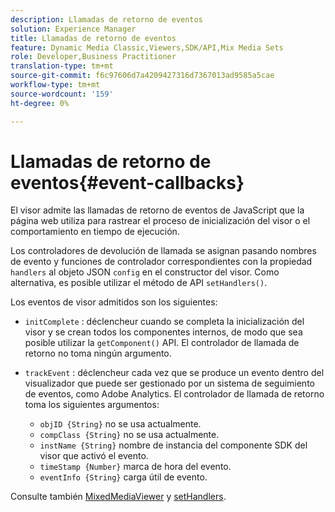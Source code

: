 ```yaml
---
description: Llamadas de retorno de eventos
solution: Experience Manager
title: Llamadas de retorno de eventos
feature: Dynamic Media Classic,Viewers,SDK/API,Mix Media Sets
role: Developer,Business Practitioner
translation-type: tm+mt
source-git-commit: f6c97606d7a4209427316d7367013ad9585a5cae
workflow-type: tm+mt
source-wordcount: '159'
ht-degree: 0%

---
```



# Llamadas de retorno de eventos{#event-callbacks}

El visor admite las llamadas de retorno de eventos de JavaScript que la página web utiliza para rastrear el proceso de inicialización del visor o el comportamiento en tiempo de ejecución.

Los controladores de devolución de llamada se asignan pasando nombres de evento y funciones de controlador correspondientes con la propiedad `handlers` al objeto JSON `config` en el constructor del visor. Como alternativa, es posible utilizar el método de API `setHandlers()`.

Los eventos de visor admitidos son los siguientes:

* `initComplete` : déclencheur cuando se completa la inicialización del visor y se crean todos los componentes internos, de modo que sea posible utilizar la  `getComponent()` API. El controlador de llamada de retorno no toma ningún argumento.

* `trackEvent` : déclencheur cada vez que se produce un evento dentro del visualizador que puede ser gestionado por un sistema de seguimiento de eventos, como Adobe Analytics. El controlador de llamada de retorno toma los siguientes argumentos:

   * `objID {String}` no se usa actualmente.
   * `compClass {String}` no se usa actualmente.
   * `instName {String}` nombre de instancia del componente SDK del visor que activó el evento.
   * `timeStamp {Number}` marca de hora del evento.
   * `eventInfo {String}` carga útil de evento.

Consulte también [MixedMediaViewer](../../c-html5-s7-aem-asset-viewers/c-html5-mixedmedia-viewer-about/c-html5-mixedmedia-viewer-javascriptapiref/r-html5-mixedmedia-javascriptapiref-mixedmediaviewer.md#reference-59b70dd7b58c43059bd85e3295441195) y [setHandlers](../../c-html5-s7-aem-asset-viewers/c-html5-mixedmedia-viewer-about/c-html5-mixedmedia-viewer-javascriptapiref/r-html5-mixedmedia-javascriptapiref-sethandlers.md#reference-09523cf4f448400b83f7906688368bf3).
